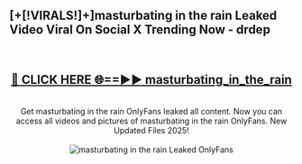 <h2>[+[!VIRALS!]+]masturbating in the rain Leaked Video Viral On Social X Trending Now - drdep</h2>
<br>
<div align="center">
<h2><a href="https://libra.edu.pl?masturbating_in_the_rain" rel="nofollow">🔴 CLICK HERE 🌐==►► masturbating_in_the_rain</a></h2>
<br>
Get masturbating in the rain OnlyFans leaked all content. Now you can access all videos and pictures of masturbating in the rain OnlyFans. New Updated Files 2025!
<br>
<br>
<a href="https://libra.edu.pl?masturbating_in_the_rain" rel="nofollow" data-target="animated-image.originalLink"><img src="https://i.ibb.co.com/WyWwxjT/player-gif2.gif" alt="masturbating in the rain Leaked OnlyFans" style="max-width: 100%; display: inline-block;" data-target="animated-image.originalImage"></a>
</div>
<br>